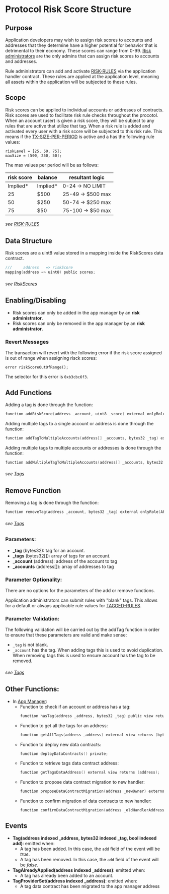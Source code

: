 # Protocol Risk Score Structure 

## Purpose

Application developers may wish to assign risk scores to accounts and addresses that they determine have a higher potential for behavior that is detrimental to their economy. These scores can range from 0-99. [Risk administrators](../permissions/ADMIN-ROLES.md) are the only admins that can assign risk scores to accounts and addresses. 

Rule administrators can add and activate [RISK-RULES](./RISK-SCORE-RULES.md) via the application handler contract. These rules are applied at the application level, meaning all assets within the application will be subjected to these rules. 


## Scope 

Risk scores can be applied to individual accounts or addresses of contracts. Risk scores are used to facilitate risk rule checks throughout the procotol. When an account (user) is given a risk score, they will be subject to any rules that are active that utilize that tag. When a risk rule is added and activated every user with a risk score will be subjected to this risk rule. This means if the [TX-SIZE-PER-PERIOD](../rules/TX-SIZE-PER-PERIOD-BY-RISK-SCORE.md) is active and a has the following rule values: 
```
riskLevel = [25, 50, 75];
maxSize = [500, 250, 50];
```
The max values per period will be as follows: 

| risk score | balance | resultant logic |
| - | - | - |
| Implied* | Implied* | 0-24 ->  NO LIMIT |
| 25 | $500 | 25-49 ->   $500 max |
| 50 | $250 | 50-74 ->   $250 max |
| 75 | $50 | 75-100 ->   $50 max |

###### *see [RISK-RULES](./RISK-SCORE-RULES.md)* 


## Data Structure
Risk scores are a uint8 value stored in a mapping inside the RiskScores data contract. 
 
```c
///     address   => riskScore 
mapping(address => uint8) public scores;
```

###### *see [RiskScores](../../../src/client/application/data/RiskScores.sol)*

## Enabling/Disabling
- Risk scores can only be added in the app manager by an **risk administrator**.
- Risk scores can only be removed in the app manager by an **risk administrator**.


### Revert Messages

The transaction will revert with the following error if the risk score assigned is out of range when assigning risck scores: 

```
error riskScoreOutOfRange();
```
The selector for this error is `0xb3cbc6f3`.


## Add Functions

Adding a tag is done through the function:

```c
function addRiskScore(address _account, uint8 _score) external onlyRole(APP_ADMIN_ROLE); 
```

Adding multiple tags to a single account or address is done through the function:

```c
function addTagToMultipleAccounts(address[] _accounts, bytes32 _tag) external onlyRole(APP_ADMIN_ROLE); 
```

Adding multiple tags to multiple accounts or addresses is done through the function:

```c
function addMultipleTagToMultipleAccounts(address[] _accounts, bytes32 _tags) external onlyRole(APP_ADMIN_ROLE); 
```

###### *see [Tags](../../../client/application/data/Tags.sol)*

## Remove Function

Removing a tag is done through the function:

```c
function removeTag(address _account, bytes32 _tag) external onlyRole(APP_ADMIN_ROLE); 
```
###### *see [Tags](../../../client/application/data/Tags.sol)*

### Parameters:

- **_tag** (bytes32): tag for an account.
- **_tags** (bytes32[]): array of tags for an account.
- **_account** (address): address of the account to tag
- **_accounts** (address[]): array of addresses to tag


### Parameter Optionality:

There are no options for the parameters of the add or remove functions.

Application administrators can submit rules with "blank" tags. This allows for a default or always applicable rule values for [TAGGED-RULES](./TAGGED-RULES.md). 

### Parameter Validation:

The following validation will be carried out by the addTag function in order to ensure that these parameters are valid and make sense:

- `_tag` is not blank.
- `_account` has the tag. When adding tags this is used to avoid duplication. When removing tags this is used to ensure account has the tag to be removed.   

###### *see [Tags](../../../client/application/data/Tags.sol)*

## Other Functions:

- In [App Manager](../../../client/application/AppManager.sol):
    -  Function to check if an account or address has a tag:
        ```c
        function hasTag(address _address, bytes32 _tag) public view returns (bool);
        ```
    -  Function to get all the tags for an address:
        ```c
        function getAllTags(address _address) external view returns (bytes32[] memory);
        ```
    -  Function to deploy new data contracts:
        ```c
        function deployDataContracts() private;
        ```
    - Function to retrieve tags data contract address:
        ```c
        function getTagsDataAddress() external view returns (address);
        ```
    - Function to propose data contract migration to new handler:
        ```c
        function proposeDataContractMigration(address _newOwner) external  onlyRole(APP_ADMIN_ROLE);
        ```
    - Function to confirm migration of data contracts to new handler:
        ```c
        function confirmDataContractMigration(address _oldHandlerAddress) external  onlyRole(APP_ADMIN_ROLE);
        ``` 

## Events

- **Tag(address indexed _address, bytes32 indexed _tag, bool indexed add)**: emitted when:
    - A tag has been added. In this case, the `add` field of the event will be *true*.
    - A tag has been removed. In this case, the `add` field of the event will be *false*.
- **TagAlreadyApplied(address indexed _address)**: emitted when: 
    - A tag has already been added to an account. 
- **TagProviderSet(address indexed _address)**: emitted when:
    - A tag data contract has been migrated to the app manager address